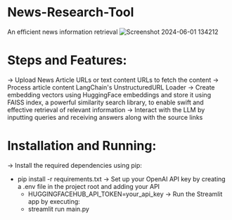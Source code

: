 # News-Research-Tool
An efficient news information retrieval
![Screenshot 2024-06-01 134212](https://github.com/ArjunMadhyastha/News-Research-Tool/assets/120244775/f6182df5-cd5d-49db-ac17-9a2dd4a3fd32)

# Steps and Features:
-> Upload News Article URLs or text content URLs to fetch the content
-> Process article content LangChain's UnstructuredURL Loader
-> Create embedding vectors using HuggingFace embeddings and store it using 
   FAISS index, a powerful similarity search library, to enable swift and 
   effective retrieval of relevant information
-> Interact with the LLM by inputting queries and receiving answers along with 
   the source links  
# Installation and Running:
-> Install the required dependencies using pip:
* pip install -r requirements.txt
-> Set up your OpenAI API key by creating a .env file in the project root and 
   adding your API
  * HUGGINGFACEHUB_API_TOKEN=your_api_key
-> Run the Streamlit app by executing:
  * streamlit run main.py
